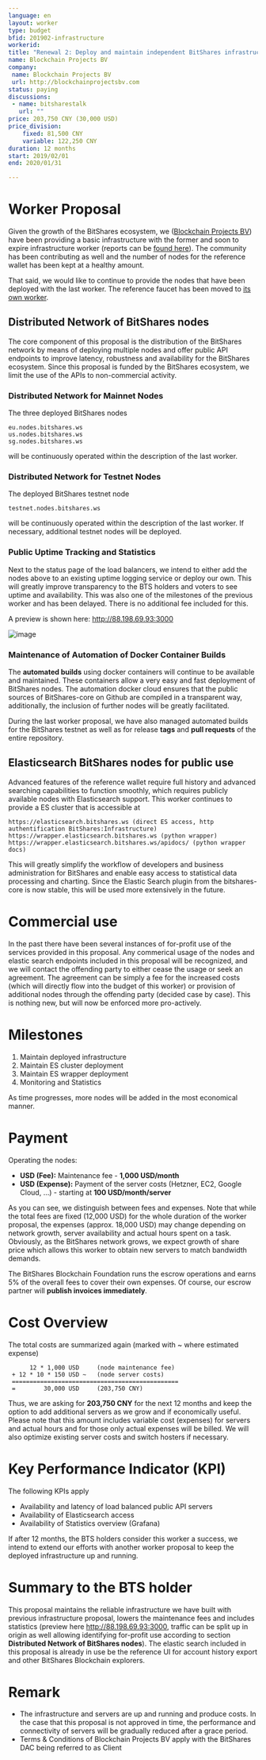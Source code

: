 ```yaml
---
language: en
layout: worker
type: budget
bfid: 201902-infrastructure
workerid: 
title: "Renewal 2: Deploy and maintain independent BitShares infrastructure"
name: Blockchain Projects BV
company:
 name: Blockchain Projects BV
 url: http://blockchainprojectsbv.com
status: paying
discussions:
 - name: bitsharestalk
   url: ""
price: 203,750 CNY (30,000 USD)
price_division:
    fixed: 81,500 CNY
    variable: 122,250 CNY
duration: 12 months
start: 2019/02/01
end: 2020/01/31

---
```


# **Worker Proposal**

Given the growth of the BitShares ecosystem, we ([Blockchain Projects BV](http://blockchainprojectsbv.com/)) have been providing a basic infrastructure with the former and soon to expire infrastructure worker (reports can be [found here](http://www.bitshares.foundation/workers/2018-07-infrastructure)). The community has been contributing as well and the number of nodes for the reference wallet has been kept at a healthy amount.

That said, we would like to continue to provide the nodes that have been deployed with the last worker. The reference faucet has been moved to [its own worker](https://www.bitshares.foundation/workers/2019-02-reference-faucet).

## **Distributed Network of BitShares nodes**

The core component of this proposal is the distribution of the BitShares network by means of deploying multiple nodes and offer public API endpoints to improve latency, robustness and availability for the BitShares ecosystem. Since this proposal is funded by the BitShares ecosystem, we limit the use of the APIs to non-commercial activity.

### **Distributed Network for Mainnet Nodes**

The three deployed BitShares nodes

	eu.nodes.bitshares.ws
	us.nodes.bitshares.ws
	sg.nodes.bitshares.ws

will be continuously operated within the description of the last worker.

### **Distributed Network for Testnet Nodes**

The deployed BitShares testnet node

	testnet.nodes.bitshares.ws

will be continuously operated within the description of the last worker. If necessary, additional testnet nodes will be deployed.

### **Public Uptime Tracking and Statistics**

Next to the status page of the load balancers, we intend to either add the nodes above to an existing uptime logging service or deploy our own. This will greatly improve transparency to the BTS holders and voters to see uptime and availability. This was also one of the milestones of the previous worker and has been delayed. There is no additional fee included for this.

A preview is shown here: http://88.198.69.93:3000

![image](https://raw.githubusercontent.com/bitshares-foundation/bitshares.foundation/201902-infrastructure/_workers/2019-02-infrastructure-grafana-preview.png)

### **Maintenance of Automation of Docker Container Builds**

The **automated builds** using docker containers will continue to be available and maintained. These containers allow a very easy and fast deployment of BitShares nodes. The automation docker cloud ensures that the public sources of BitShares-core on Github are compiled in a transparent way, additionally, the inclusion of further nodes will be greatly facilitated.

During the last worker proposal, we have also managed automated builds for the BitShares testnet as well as for release **tags** and **pull requests** of the entire repository.

## **Elasticsearch BitShares nodes for public use**

Advanced features of the reference wallet require full history and advanced searching capabilities to function smoothly, which requires publicly available nodes with Elasticsearch support. This worker continues to provide a ES cluster that is accessible at

    https://elasticsearch.bitshares.ws (direct ES access, http authentification BitShares:Infrastructure)
    https://wrapper.elasticsearch.bitshares.ws (python wrapper)
    https://wrapper.elasticsearch.bitshares.ws/apidocs/ (python wrapper docs)

This will greatly simplify the workflow of developers and business administration for BitShares and enable easy access to statistical data processing and charting. Since the Elastic Search plugin from the bitshares-core is now stable, this will be used more extensively in the future.

# **Commercial use**
In the past there have been several instances of for-profit use of the services provided in this proposal. 
Any commerical usage of the nodes and elastic search endpoints included in this proposal will be recognized, and we 
will contact the offending party to either cease the usage or seek an agreement. The agreement can be simply a fee 
for the increased costs (which will directly flow into the budget of this worker) or provision of additional nodes through the offending party (decided case by case). This is nothing new, but will now be enforced more pro-actively.

# **Milestones**

1. Maintain deployed infrastructure 
2. Maintain ES cluster deployment
3. Maintain ES wrapper deployment
4. Monitoring and Statistics

As time progresses, more nodes will be added in the most economical manner.

# **Payment**

Operating the nodes:

* **USD (Fee):** Maintenance fee - **1,000 USD/month**
* **USD (Expense):** Payment of the server costs (Hetzner, EC2, Google Cloud, …) - starting at **100 USD/month/server**

As you can see, we distinguish between fees and expenses. Note that while the total fees are fixed (12,000 USD) for the whole duration of the worker proposal, the expenses (approx. 18,000 USD) may change depending on network growth, server availability and actual hours spent on a task. Obviously, as the BitShares network grows, we expect growth of share price which allows this worker to obtain new servers to match bandwidth demands.

The BitShares Blockchain Foundation runs the escrow operations and earns 5% of the overall fees to cover their own expenses. Of course, our escrow partner will **publish invoices immediately**.

# **Cost Overview**

The total costs are summarized again (marked with ~ where estimated expense)

          12 * 1,000 USD     (node maintenance fee)
     + 12 * 10 * 150 USD ~   (node server costs)
     ===============================================
     =        30,000 USD     (203,750 CNY)


Thus, we are asking for **203,750 CNY** for the next 12 months and keep the option to add additional servers as we grow and if economically useful. Please note that this amount includes variable cost (expenses) for servers and actual hours and for those only actual expenses will be billed. We will also optimize existing server costs and switch hosters if necessary.

# **Key Performance Indicator (KPI)**

The following KPIs apply

* Availability and latency of load balanced public API servers
* Availability of Elasticsearch access
* Availability of Statistics overview (Grafana)

If after 12 months, the BTS holders consider this worker a success, we intend to extend our efforts with another worker proposal to keep the deployed infrastructure up and running.

# **Summary to the BTS holder**

This proposal maintains the reliable infrastructure we have built with previous infrastructure proposal, lowers the 
maintenance fees and includes statistics (preview here http://88.198.69.93:3000, traffic can be split up in origin as well 
allowing identifying for-profit use according to section **Distributed Network of BitShares nodes**). The elastic search 
included in this proposal is already in use be the reference UI for account history export and other BitShares Blockchain 
explorers.

# **Remark**
* The infrastructure and servers are up and running and produce costs. In the case that this proposal is not approved in time, the performance and connectivity of servers will be gradually reduced after a grace period.
* Terms & Conditions of Blockchain Projects BV apply with the BitShares DAC being referred to as Client
